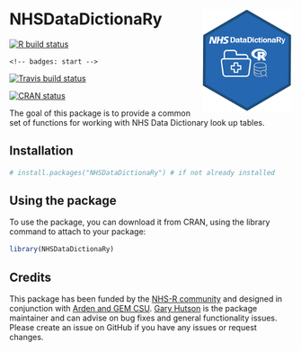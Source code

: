 
# NHSDataDictionaRy <img src="man/figures/logo.png" width="160px" align="right" />

  <!-- badges: start -->
  [![R build status](https://github.com/StatsGary/NHSDataDictionaRy/workflows/R-CMD-check/badge.svg)](https://github.com/StatsGary/NHSDataDictionaRy/actions)
  <!-- badges: end -->
  
    <!-- badges: start -->
  [![Travis build status](https://travis-ci.com/StatsGary/NHSDataDictionaRy.svg?branch=master)](https://travis-ci.com/StatsGary/NHSDataDictionaRy)
  <!-- badges: end -->

 <!-- badges: start -->
  [![CRAN status](https://www.r-pkg.org/badges/version/NHSDataDictionaRy)](https://CRAN.R-project.org/package=NHSDataDictionaRy)
  <!-- badges: end -->
  
  
The goal of this package is to provide a common set of functions for working with NHS Data Dictionary look up tables. 

## Installation

``` r
# install.packages("NHSDataDictionaRy") # if not already installed

```

## Using the package

To use the package, you can download it from CRAN, using the library command to attach to your package:

``` r
library(NHSDataDictionaRy)

```

## Credits 

This package has been funded by the [NHS-R community]("https://nhsrcommunity.com/") and designed in conjunction with [Arden and GEM CSU]("https://www.ardengemcsu.nhs.uk/"). [Gary Hutson]("https://hutsons-hacks.info/") is the package maintainer and can advise on bug fixes and general functionality issues. Please create an issue on GitHub if you have any issues or request changes. 

